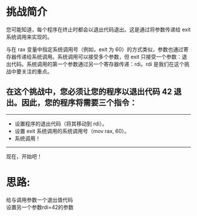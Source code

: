 # 挑战简介
您可能知道，每个程序在终止时都会以退出代码退出。这是通过将参数传递给 exit 系统调用来实现的。

与在 rax 变量中指定系统调用号（例如，exit 为 60）的方式类似，参数也通过寄存器传递给系统调用。系统调用可以接受多个参数，但 exit 只接受一个参数：退出代码。系统调用的第一个参数通过另一个寄存器传递：rdi。rdi 是我们在这个挑战中要关注的重点。

## 在这个挑战中，您必须让您的程序以退出代码 42 退出。因此，您的程序将需要三个指令：
***
- 设置程序的退出代码（将其移动到 rdi）。  
- 设置 exit 系统调用的系统调用号（mov rax, 60）。  
- 系统调用！  
***
现在，开始吧！

# 思路:
给与调用参数一个退出值代码  
设置另一个参数rdi=42的参数
